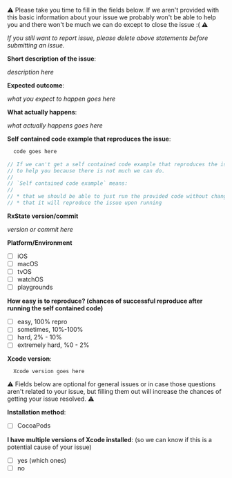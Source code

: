 
:warning: Please take you time to fill in the fields below. If we aren't provided with this basic information about your issue we probably won't be able to help you and there won't be much we can do except to close the issue :( :warning:

*If you still want to report issue, please delete above statements before submitting an issue.*

**Short description of the issue**:

  _description here_

**Expected outcome**:

  _what you expect to happen goes here_

**What actually happens**:

  _what actually happens goes here_

**Self contained code example that reproduces the issue**:

```swift
  code goes here
  
// If we can't get a self contained code example that reproduces the issue, there is a big chance we won't be able
// to help you because there is not much we can do.
//
// `Self contained code example` means:
//
// * that we should be able to just run the provided code without changing it.
// * that it will reproduce the issue upon running
```

**RxState version/commit**

  _version or commit here_

**Platform/Environment**

  - [ ] iOS
  - [ ] macOS
  - [ ] tvOS
  - [ ] watchOS
  - [ ] playgrounds

**How easy is to reproduce? (chances of successful reproduce after running the self contained code)**

  - [ ] easy, 100% repro
  - [ ] sometimes, 10%-100%
  - [ ] hard, 2% - 10%
  - [ ] extremely hard, %0 - 2%

**Xcode version**:

```
  Xcode version goes here
```

:warning: Fields below are optional for general issues or in case those questions aren't related to your issue, but filling them out will increase the chances of getting your issue resolved. :warning:

**Installation method**:
  - [ ] CocoaPods

**I have multiple versions of Xcode installed**:
  (so we can know if this is a potential cause of your issue)
  - [ ] yes (which ones)
  - [ ] no
